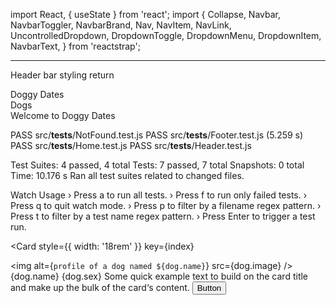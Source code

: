 import React, { useState } from 'react';
import {
  Collapse,
  Navbar,
  NavbarToggler,
  NavbarBrand,
  Nav,
  NavItem,
  NavLink,
  UncontrolledDropdown,
  DropdownToggle,
  DropdownMenu,
  DropdownItem,
  NavbarText,
} from 'reactstrap';
***
Header bar styling
  return
    <div>
      <Navbar className="my-2" color="danger" dark>
        <NavbarBrand href="/">Doggy Dates</NavbarBrand>
         <Nav className="me-auto" navbar>
            <NavItem>
              <NavLink href="/dogindex">Dogs</NavLink>
            </NavItem>
         </Nav>
        <NavbarText>Welcome to Doggy Dates</NavbarText>
      </Navbar>
    </div>


 PASS  src/__tests__/NotFound.test.js
 PASS  src/__tests__/Footer.test.js (5.259 s)
 PASS  src/__tests__/Home.test.js
 PASS  src/__tests__/Header.test.js

Test Suites: 4 passed, 4 total
Tests:       7 passed, 7 total
Snapshots:   0 total
Time:        10.176 s
Ran all test suites related to changed files.

Watch Usage
 › Press a to run all tests.
 › Press f to run only failed tests.
 › Press q to quit watch mode.
 › Press p to filter by a filename regex pattern.
 › Press t to filter by a test name regex pattern.
 › Press Enter to trigger a test run.

<Card
  style={{
    width: '18rem'
  }}
  key={index}
>
  <img
    alt={`profile of a dog named ${dog.name}`}
    src={dog.image}
  />
  <CardBody>
    <CardTitle tag="h5">
      {dog.name}
    </CardTitle>
    <CardSubtitle
      className="mb-2 text-muted"
      tag="h6"
    >
      {dog.sex}
    </CardSubtitle>
    <CardText>
      Some quick example text to build on the card title and make up the bulk of the card‘s content.
    </CardText>
    <Button>
      Button
    </Button>
  </CardBody>
</Card>

